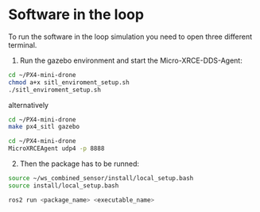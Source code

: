 # Software in the loop

To run the software in the loop simulation you need to open three different terminal.

1) Run the gazebo environment and start the Micro-XRCE-DDS-Agent:

```bash
cd ~/PX4-mini-drone
chmod a+x sitl_enviroment_setup.sh
./sitl_enviroment_setup.sh
```

alternatively

```bash
cd ~/PX4-mini-drone
make px4_sitl gazebo
```

```bash
cd ~/PX4-mini-drone
MicroXRCEAgent udp4 -p 8888
```

2) Then the package has to be runned:

```bash
source ~/ws_combined_sensor/install/local_setup.bash
source install/local_setup.bash

ros2 run <package_name> <executable_name>
```
